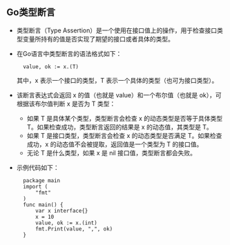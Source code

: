 ## Go类型断言
- 类型断言（Type Assertion）是一个使用在接口值上的操作，用于检查接口类型变量所持有的值是否实现了期望的接口或者具体的类型。
- 在Go语言中类型断言的语法格式如下：

		value, ok := x.(T)
	其中，x 表示一个接口的类型，T 表示一个具体的类型（也可为接口类型）。

- 该断言表达式会返回 x 的值（也就是 value）和一个布尔值（也就是 ok），可根据该布尔值判断 x 是否为 T 类型：
	- 如果 T 是具体某个类型，类型断言会检查 x 的动态类型是否等于具体类型 T。如果检查成功，类型断言返回的结果是 x 的动态值，其类型是 T。
	- 如果 T 是接口类型，类型断言会检查 x 的动态类型是否满足 T。如果检查成功，x 的动态值不会被提取，返回值是一个类型为 T 的接口值。
	- 无论 T 是什么类型，如果 x 是 nil 接口值，类型断言都会失败。

- 示例代码如下：

		package main
		import (
		    "fmt"
		)
		func main() {
		    var x interface{}
		    x = 10
		    value, ok := x.(int)
		    fmt.Print(value, ",", ok)
		}